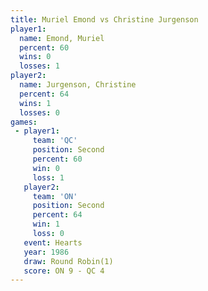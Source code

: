 ```yaml
---
title: Muriel Emond vs Christine Jurgenson
player1:                    
  name: Emond, Muriel       
  percent: 60               
  wins: 0                   
  losses: 1                 
player2:                    
  name: Jurgenson, Christine
  percent: 64               
  wins: 1                   
  losses: 0                 
games:
 - player1:          
     team: 'QC'      
     position: Second
     percent: 60     
     win: 0          
     loss: 1         
   player2:          
     team: 'ON'      
     position: Second
     percent: 64     
     win: 1          
     loss: 0         
   event: Hearts       
   year: 1986          
   draw: Round Robin(1)
   score: ON 9 - QC 4  
---
```

